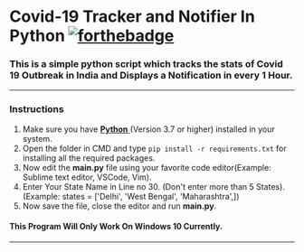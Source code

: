 

# Covid-19 Tracker and Notifier In Python [![forthebadge](https://forthebadge.com/images/badges/made-with-python.svg)](https://forthebadge.com)
### This is a simple python script which tracks the stats of Covid 19 Outbreak in India and Displays a Notification in every 1 Hour.
---
### Instructions
 1. Make sure you have [**Python** ](https://www.python.org/)(Version 3.7 or higher) installed in your system.
 2. Open the folder in CMD and type ``` pip install -r requirements.txt ``` for installing all the required packages.
 4. Now edit the **main.py** file using your favorite code editor(Example: Sublime text editor, VSCode, Vim).
 5. Enter Your State Name in Line no 30. (Don't enter more than 5 States). (Example: states = ['Delhi', 'West Bengal', 'Maharashtra',])
 7. Now save the file, close the editor and run **main.py**.

#### This Program Will Only Work On Windows 10 Currently.
 ---
